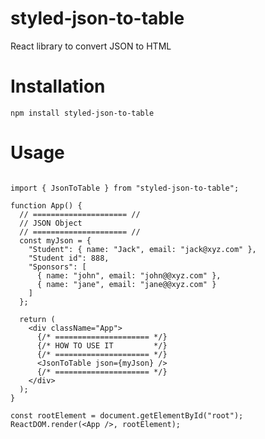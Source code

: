 # styled-json-to-table

React library to convert JSON to HTML <table>

# Installation

`npm install styled-json-to-table`

# Usage



```

import { JsonToTable } from "styled-json-to-table";

function App() {
  // ===================== //
  // JSON Object
  // ===================== //
  const myJson = {
    "Student": { name: "Jack", email: "jack@xyz.com" },
    "Student id": 888,
    "Sponsors": [
      { name: "john", email: "john@@xyz.com" },
      { name: "jane", email: "jane@@xyz.com" }
    ]
  };

  return (
    <div className="App">
      {/* ===================== */}
      {/* HOW TO USE IT         */}
      {/* ===================== */}
      <JsonToTable json={myJson} />
      {/* ===================== */}
    </div>
  );
}

const rootElement = document.getElementById("root");
ReactDOM.render(<App />, rootElement);

```

